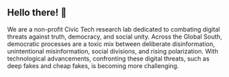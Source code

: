 ## Hello there! 👋
We are a non-profit Civic Tech research lab dedicated to combating digital threats against truth, 
democracy, and social unity. Across the Global South, democratic processes are a toxic mix between 
deliberate disinformation, unintentional misinformation, social divisions, and rising polarization. With technological advancements, confronting these digital threats, such as deep fakes and cheap fakes, is becoming more challenging.




<!--

**Here are some ideas to get you started:**

🙋‍♀️ A short introduction - what is your organization all about?
🌈 Contribution guidelines - how can the community get involved?
👩‍💻 Useful resources - where can the community find your docs? Is there anything else the community should know?
🍿 Fun facts - what does your team eat for breakfast?
🧙 Remember, you can do mighty things with the power of [Markdown](https://docs.github.com/github/writing-on-github/getting-started-with-writing-and-formatting-on-github/basic-writing-and-formatting-syntax)
-->
